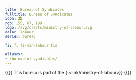 ```yaml
---
title: Bureau of Syndicates
fulltitle: Bureau of Syndicates
icon: 🏛️
rgb: 155, 67, 199
logo: /svg/crests/ministry-of-labour.svg
color: labour
series: bureau

fi: fi fi-min-labour fis

aliases:
- /bureau-of-syndicates/
---
```

{{<note series>}}
 This bureau is part of the {{<link/ministry-of-labour>}}
{{</note>}}